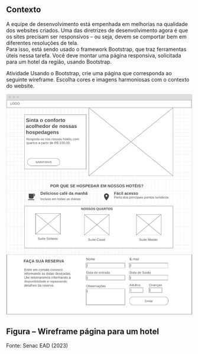 ## Contexto
A equipe de desenvolvimento está empenhada em melhorias na qualidade dos websites criados.
Uma das diretrizes de desenvolvimento agora é que os sites precisam ser responsivos – ou seja, devem se comportar bem em diferentes resoluções de tela.<br>
Para isso, está sendo usado o framework Bootstrap, que traz ferramentas úteis nessa tarefa. Você deve montar uma página responsiva, solicitada para um hotel da região, usando Bootstrap.
 
Atividade
Usando o Bootstrap, crie uma página que corresponda ao seguinte wireframe. Escolha cores e imagens harmoniosas com o contexto do website.


<img src="./wire.png" alt="wire">


## Figura – Wireframe página para um hotel
Fonte: Senac EAD (2023)
